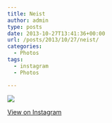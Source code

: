 ```yaml
---
title: Neist
author: admin
type: posts
date: 2013-10-27T13:41:36+00:00
url: /posts/2013/10/27/neist/
categories:
  - Photos
tags:
  - instagram
  - Photos

---
```

<img src="https://lobban.org/wordpress//HLIC/b0558d19be1bdbc2a6807264bfee6056.jpg" class="instagram-image" />

<p class="view-instagram">
  <a href="http://instagram.com/p/f-P-AFqlqy/">View on Instagram</a>
</p>